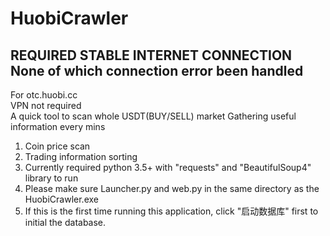 # HuobiCrawler  

REQUIRED STABLE INTERNET CONNECTION  
None of which connection error been handled  
-------------------------------------------

For otc.huobi.cc  
VPN not required  
A quick tool to scan whole USDT(BUY/SELL) market
Gathering useful information every mins  


1. Coin price scan 
1. Trading information sorting
3. Currently required python 3.5+ with "requests" and "BeautifulSoup4" library to run  
4. Please make sure Launcher.py and web.py in the same directory as the HuobiCrawler.exe  
5. If this is the first time running this application, click "启动数据库" first to initial the database.  
